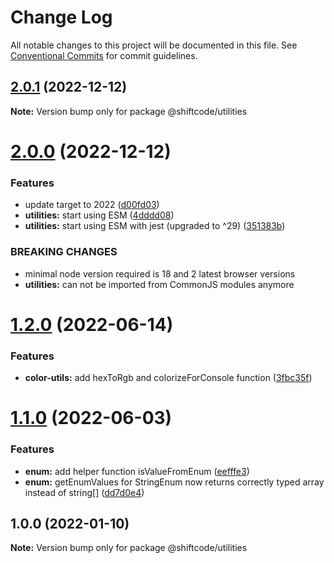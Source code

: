 # Change Log

All notable changes to this project will be documented in this file.
See [Conventional Commits](https://conventionalcommits.org) for commit guidelines.

## [2.0.1](https://github.com/shiftcode/sc-commons-public/compare/@shiftcode/utilities@2.0.0...@shiftcode/utilities@2.0.1) (2022-12-12)

**Note:** Version bump only for package @shiftcode/utilities

# [2.0.0](https://github.com/shiftcode/sc-commons-public/compare/@shiftcode/utilities@1.2.0...@shiftcode/utilities@2.0.0) (2022-12-12)

### Features

- update target to 2022 ([d00fd03](https://github.com/shiftcode/sc-commons-public/commit/d00fd03c2e09d620731bf7abca60bf8eeb456e3f))
- **utilities:** start using ESM ([4dddd08](https://github.com/shiftcode/sc-commons-public/commit/4dddd08582b98837fe1dafc5612fe4e137c689d7))
- **utilities:** start using ESM with jest (upgraded to ^29) ([351383b](https://github.com/shiftcode/sc-commons-public/commit/351383b735ab745b68584cc8144170de475ca304))

### BREAKING CHANGES

- minimal node version required is 18 and 2 latest browser versions
- **utilities:** can not be imported from CommonJS modules anymore

# [1.2.0](https://github.com/shiftcode/sc-commons-public/compare/@shiftcode/utilities@1.1.0...@shiftcode/utilities@1.2.0) (2022-06-14)

### Features

- **color-utils:** add hexToRgb and colorizeForConsole function ([3fbc35f](https://github.com/shiftcode/sc-commons-public/commit/3fbc35fb22403900f7cb38a395a4e733860aaef1))

# [1.1.0](https://github.com/shiftcode/sc-commons-public/compare/@shiftcode/utilities@1.0.0...@shiftcode/utilities@1.1.0) (2022-06-03)

### Features

- **enum:** add helper function isValueFromEnum ([eefffe3](https://github.com/shiftcode/sc-commons-public/commit/eefffe3c153958c204742311251778b10999dd6c))
- **enum:** getEnumValues for StringEnum now returns correctly typed array instead of string[] ([dd7d0e4](https://github.com/shiftcode/sc-commons-public/commit/dd7d0e4f2396c42a1748075f576cfb633b310a98))

## 1.0.0 (2022-01-10)

**Note:** Version bump only for package @shiftcode/utilities
